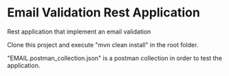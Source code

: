 # Email Validation Rest Application 

Rest application that implement an email validation

Clone this project and execute "mvn clean install" in the root folder.

"EMAIL.postman_collection.json" is a postman collection in order to test the application.
